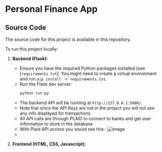 # Personal Finance App

## Source Code

The source code for this project is available in this repository.

To run this project locally:

1.  **Backend (Flask):**
    *   Ensure you have the required Python packages installed (see [`requirements.txt`]. You might need to create a virtual environment and run `pip install -r requirements.txt`.
    *   Run the Flask dev server:
        ```bash
        python run.py
        ```
    *   The backend API will be running at `http://127.0.0.1:5000/`.
    *   Note that since the API Keys are not in the project you will not see any info displayed for transactions
    *   All API calls are through PLAID to connect to banks and get user information to store in the database
    *   With Plaid API access you would see this : ![image](https://github.com/user-attachments/assets/813a4c42-686c-4b09-9a67-5fe8e0195c08)
    *   


2.  **Frontend (HTML, CSS, Javascript):**



